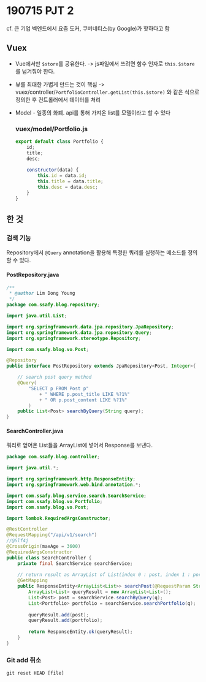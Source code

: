 # 190715 PJT 2

cf. 큰 기업 벡엔드에서 요즘 도커, 쿠버네티스(by Google)가 핫하다고 함

## Vuex

- Vue에서만 `$store`를 공유한다. -> js파일에서 쓰려면 함수 인자로 `this.$store`를 넘겨줘야 한다.

- 뷰를 최대한 가볍게 만드는 것이 핵심 -> vuex/controller/`PortfolioController.getList(this.$store)` 와 같은 식으로 정의한 후 컨트롤러에서 데이터를 처리

- Model - 일종의 화폐. api를 통해 가져온 list를 모델이라고 할 수 있다

  ### vuex/model/Portfolio.js

  ```js
  export default class Portfolio {
      id;
      title;
      desc;
      
      constructor(data) {
          this.id = data.id;
          this.title = data.title;
          this.desc = data.desc;
      }
  }
  ```





## 한 것

### 검색 기능

Repository에서 `@Query` annotation을 활용해 특정한 쿼리를 실행하는 메소드를 정의할 수 있다.



#### PostRepository.java

```java
/**
 * @author Lim Dong Young
 */
package com.ssafy.blog.repository;

import java.util.List;

import org.springframework.data.jpa.repository.JpaRepository;
import org.springframework.data.jpa.repository.Query;
import org.springframework.stereotype.Repository;

import com.ssafy.blog.vo.Post;

@Repository
public interface PostRepository extends JpaRepository<Post, Integer>{

	// search post query method
	@Query(
		"SELECT p FROM Post p"
			+ " WHERE p.post_title LIKE %?1%"
			+ " OR p.post_content LIKE %?1%"
		)
	public List<Post> searchByQuery(String query);
}
```



#### SearchController.java

쿼리로 얻어온 List들을 ArrayList에 넣어서 Response를 보낸다.

```java
package com.ssafy.blog.controller;

import java.util.*;

import org.springframework.http.ResponseEntity;
import org.springframework.web.bind.annotation.*;

import com.ssafy.blog.service.search.SearchService;
import com.ssafy.blog.vo.Portfolio;
import com.ssafy.blog.vo.Post;

import lombok.RequiredArgsConstructor;

@RestController
@RequestMapping("/api/v1/search")
//@Slf4j
@CrossOrigin(maxAge = 3600)
@RequiredArgsConstructor
public class SearchController {
	private final SearchService searchService;
	
	// return result as ArrayList of List(index 0 : post, index 1 : portfolio)
	@GetMapping
	public ResponseEntity<ArrayList<List>> searchPost(@RequestParam String q) {
		ArrayList<List> queryResult = new ArrayList<List>();
		List<Post> post = searchService.searchByQuery(q);
		List<Portfolio> portfolio = searchService.searchPortfolio(q);
		
		queryResult.add(post);
		queryResult.add(portfolio);
		
		return ResponseEntity.ok(queryResult);
	}
}
```



### Git add 취소

`git reset HEAD [file]`